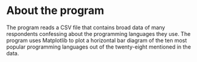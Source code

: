 # About the program

The program reads a CSV file that contains broad data of many respondents confessing about the programming languages they use. The program uses Matplotlib to plot a horizontal bar diagram of the ten most popular programming languages out of the twenty-eight mentioned in the data. 
